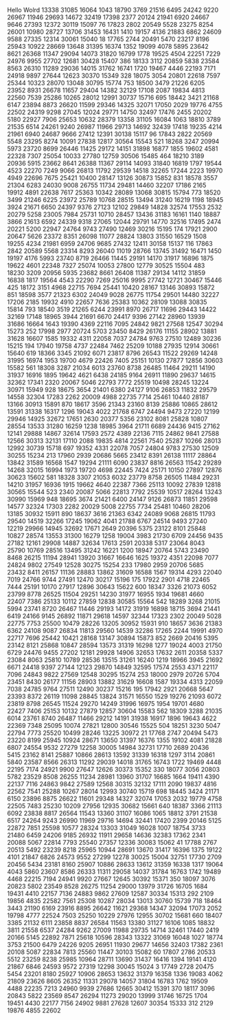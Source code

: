 Hello Wolrd
13338
31085
16064
1043
18790
3769
21516
6495
24242
9220
26967
11946
29693
14672
32419
17398
2377
20124
21941
6920
24667
9646
27393
12372
30119
15097
76
17823
2802
20549
5528
23275
8254
26001
10980
28727
13706
31453
16431
1410
19157
4136
21883
6862
24609
9588
27335
12314
30061
15040
18
17765
2744
20491
5470
23217
8196
25943
10922
28669
13648
31395
16374
1352
19099
4078
5895
23642
8621
26368
11347
29094
14073
31820
16799
1778
19525
4504
22251
7229
24976
9955
27702
12681
30428
15407
386
18133
3112
20859
5838
23584
8563
26310
11289
29036
14015
31762
16741
1720
19467
4446
22193
7171
24918
9897
27644
12623
30370
15349
328
18075
3054
20801
22618
7597
25344
10323
28070
13048
30795
15774
753
18500
3479
21226
6205
23952
8931
26678
11657
29404
14382
32129
17108
2087
19834
4813
22560
7539
25286
10265
28012
12991
30737
15716
695
18442
3421
21168
6147
23894
8873
26620
11599
29346
14325
32071
17050
2029
19776
4755
22502
24319
9298
27045
12024
29771
14750
32497
17476
2455
20202
5180
22927
7906
25653
10632
28379
13358
31105
16084
1063
18810
3789
21535
6514
24261
9240
26987
11966
29713
14692
32439
17418
19235
4214
21961
6940
24687
9666
27412
12391
30138
15117
96
17843
2822
20569
5548
23295
8274
10091
27838
12817
30564
15543
521
18268
3247
20994
5973
23720
8699
26446
11425
29172
14151
31898
16877
1855
19602
4581
22328
7307
25054
10033
27780
12759
30506
15485
464
18210
3189
20936
5915
23662
8641
26388
11367
29114
14093
31840
16819
1797
19544
4523
22270
7249
9066
26813
11792
29539
14518
32265
17244
2223
19970
4949
22696
7675
25421
10400
28147
13126
30873
15852
831
18578
3557
21304
6283
24030
9008
26755
11734
29481
14460
32207
17186
2165
19912
4891
22638
7617
25363
10342
28089
13068
30815
15794
773
18520
3499
21246
6225
23972
25789
10768
28515
13494
31240
16219
1198
18945
3924
21671
6650
24397
9376
27123
12102
29849
14828
32574
17553
2532
20279
5258
23005
7984
25731
10710
28457
13436
31183
16161
1140
18887
3866
21613
6592
24339
9318
27065
12044
29791
14770
32516
17495
2474
20221
5200
22947
24764
9743
27490
12469
30216
15195
174
17921
2900
20647
5626
23372
8351
26098
11077
28824
13803
31550
16529
1508
19255
4234
21981
6959
24706
9685
27432
12411
30158
15137
116
17863
2842
20589
5568
23314
8293
26040
11019
28766
13745
31492
16471
1450
19197
4176
5993
23740
8719
26466
11445
29191
14170
31917
16896
1875
19622
4601
22348
7327
25074
10053
27800
12779
30525
15504
483
18230
3209
20956
5935
23682
8661
26408
11387
29134
14112
31859
16838
1817
19564
4543
22290
7269
25016
9995
27742
12721
30467
15446
425
18172
3151
4968
22715
7694
25441
10420
28167
13146
30893
15872
851
18598
3577
21323
6302
24049
9028
26775
11754
29501
14480
32227
17206
2185
19932
4910
22657
7636
25383
10362
28109
13088
30835
15814
793
18540
3519
21265
6244
23991
8970
26717
11696
29443
14422
32169
17148
18965
3944
21691
6670
24417
9396
27142
28960
13939
31686
16664
1643
19390
4369
22116
7095
24842
9821
27568
12547
30294
15273
252
17998
2977
20724
5703
23450
8429
26176
11155
28902
13881
31628
16607
1585
19332
4311
22058
7037
24784
9763
27510
12489
30236
15215
194
17940
19758
4737
22484
7462
25209
10188
27935
12914
30661
15640
619
18366
3345
21092
6071
23817
8796
26543
11522
29269
14248
31995
16974
1953
19700
4679
22426
7405
25151
10130
27877
12856
30603
15582
561
18308
3287
21034
6013
23760
8738
26485
11464
29211
14190
31937
16916
1895
19642
4621
6438
24185
9164
26911
11890
29637
14615
32362
17341
2320
20067
5046
22793
7772
25519
10498
28245
13224
30971
15949
928
18675
3654
21401
6380
24127
9106
26853
11832
29579
14558
32304
17283
2262
20009
4988
22735
7714
25461
10440
28187
13166
30913
15891
870
18617
3596
21343
23160
8139
25886
10865
28612
13591
31338
16317
1296
19043
4022
21768
6747
24494
9473
27220
12199
29946
14925
32672
17651
2630
20377
5356
23102
8081
25828
10807
28554
13533
31280
16259
1238
18985
3964
21711
6689
24436
9415
27162
12141
29888
14867
32614
17593
2572
4389
22136
7115
24862
9841
27588
12566
30313
32131
17110
2088
19835
4814
22561
7540
25287
10266
28013
12992
30739
15718
697
19352
4331
22078
7057
24804
9783
27530
12509
30255
15234
213
17960
2939
20686
5665
23412
8391
26138
11117
28864
13842
31589
16568
1547
19294
21111
6090
23837
8816
26563
11542
29289
14268
32015
16994
1973
19720
4698
22445
7424
25171
10150
27897
12876
30623
15602
581
18328
3307
21053
6032
23779
8758
26505
11484
29231
14210
31957
16936
1915
19662
4640
22387
7366
25113
10092
27839
12818
30565
15544
523
2340
20087
5066
22813
7792
25539
10517
28264
13243
30990
15969
948
18695
3674
21421
6400
24147
9126
26873
11851
29598
14577
32324
17303
2282
20029
5008
22755
7734
25481
10460
28206
13185
30932
15911
890
18637
3616
21363
6342
24089
9068
26815
11793
29540
14519
32266
17245
19062
4041
21788
6767
24514
9493
27240
12219
29966
14945
32692
17671
2649
20396
5375
23122
8101
25848
10827
28574
13553
31300
16279
1258
19004
3983
21730
6709
24456
9435
27182
12161
29908
14887
32634
17613
2591
20338
5317
23064
8043
25790
10769
28516
13495
31242
16221
1200
18947
20764
5743
23490
8468
26215
11194
28941
13920
31667
16646
1625
19372
4351
22098
7077
24824
9802
27549
12528
30275
15254
233
17980
2959
20706
5685
23432
8411
26157
11136
28883
13862
31609
16588
1567
19314
4293
22040
7019
24766
9744
27491
12470
30217
15196
175
17922
2901
4718
22465
7444
25191
10170
27917
12896
30643
15622
600
18347
3326
21073
6052
23799
8778
26525
11504
29251
14230
31977
16955
1934
19681
4660
22407
7386
25133
10112
27859
12838
30585
15564
542
18289
3268
21015
5994
23741
8720
26467
11446
29193
14172
31919
16898
18715
3694
21441
6419
24166
9145
26892
11871
29618
14597
32344
17323
2302
20049
5028
22775
7753
25500
10479
28226
13205
30952
15931
910
18657
3636
21383
6362
24108
9087
26834
11813
29560
14539
32286
17265
2244
19991
4970
22717
7696
25442
10421
28168
13147
30894
15873
852
2669
20416
5395
23142
8121
25868
10847
28594
13573
31319
16298
1277
19024
4003
21750
6729
24476
9455
27202
12181
29928
14906
32653
17632
2611
20358
5337
23084
8063
25810
10789
28536
13515
31261
16240
1219
18966
3945
21692
6671
24418
9397
27144
12123
29870
14849
32595
17574
2553
4371
22117
7096
24843
9822
27569
12548
30295
15274
253
18000
2979
20726
5704
23451
8430
26177
11156
28903
13882
31629
16608
1587
19334
4313
22059
7038
24785
9764
27511
12490
30237
15216
195
17942
2921
20668
5647
23393
8372
26119
11098
28845
13824
31571
16550
1529
19276
21093
6072
23819
8798
26545
11524
29270
14249
31996
16975
1954
19701
4680
22427
7406
25153
10132
27879
12857
30604
15583
562
18309
3288
21035
6014
23761
8740
26487
11466
29212
14191
31938
16917
1896
19643
4622
22369
7348
25095
10074
27821
12800
30546
15525
504
18251
3230
5047
22794
7773
25520
10499
28246
13225
30972
21
17768
2747
20494
5473
23220
8199
25945
10924
28671
13650
31397
16376
1355
19102
4081
21828
6807
24554
9532
27279
12258
30005
14984
32731
17710
2689
20436
5415
23162
8141
25887
10866
28613
13592
31339
16318
1297
3114
20861
5840
23587
8566
26313
11292
29039
14018
31765
16743
1722
19469
4448
22195
7174
24921
9900
27647
12626
30373
15352
330
18077
3056
20803
5782
23529
8508
26255
11234
28981
13960
31707
16685
1664
19411
4390
22137
7116
24863
9842
27589
12568
30315
32132
17111
2090
19837
4816
22562
7541
25288
10267
28014
12993
30740
15719
698
18445
3424
21171
6150
23896
8875
26622
11601
29348
14327
32074
17053
2032
19779
4758
22505
7483
25230
10209
27956
12935
30682
15661
640
18387
3366
21113
6092
23838
8817
26564
11543
13360
31107
16086
1065
18812
3791
21538
6517
24264
9243
26990
11969
29716
14694
32441
17420
2399
20146
5125
22872
7851
25598
10577
28324
13303
31049
16028
1007
18754
3733
21480
6459
24206
9185
26932
11911
29658
14636
32383
17362
2341
20088
5067
22814
7793
25540
27357
12336
30083
15062
41
17788
2767
20513
5492
23239
8218
25965
10944
28691
13670
31417
16396
1375
19122
4101
21847
6826
24573
9552
27299
12278
30025
15004
32751
17730
2709
20456
5434
23181
8160
25907
10886
28633
13612
31359
16338
1317
19064
4043
5860
23607
8586
26333
11311
29058
14037
31784
16763
1742
19489
4468
22215
7194
24941
9920
27667
12645
30392
15371
350
18097
3076
20823
5802
23549
8528
26275
11254
29000
13979
31726
16705
1684
19431
4410
22157
7136
24883
9862
27609
12587
30334
15313
292
2109
19856
4835
22582
7561
25308
10287
28034
13013
30760
15739
718
18464
3443
21190
6169
23916
8895
26642
11621
29368
14347
32094
17073
2052
19798
4777
22524
7503
25250
10229
27976
12955
30702
15681
660
18407
3385
21132
6111
23858
8837
26584
11563
13380
31127
16106
1085
18832
3811
21558
6537
24284
9262
27009
11988
29735
14714
32461
17440
2419
20166
5145
22892
7871
25618
10596
28343
13322
31069
16048
1027
18774
3753
21500
6479
24226
9205
26951
11930
29677
14656
32403
17382
2361
20108
5087
22834
7813
25560
11447
30103
15082
60
17807
2786
20533
5512
23259
8238
25985
10964
28711
13690
31437
16416
1394
19141
4120
21867
6846
24593
9572
27319
12298
30045
15024
3
17749
2728
20475
5454
23201
8180
25927
10906
28653
13632
31379
16358
1336
19083
4062
21809
23626
8605
26352
11331
29078
14057
31804
16783
1762
19509
4488
22235
7213
24960
9939
27686
12665
30412
15391
370
18117
3096
20843
5822
23569
8547
26294
11273
29020
13999
31746
16725
1704
19451
4430
22177
7156
24902
9881
27628
12607
30354
15333
312
2129
19876
4855
22602
